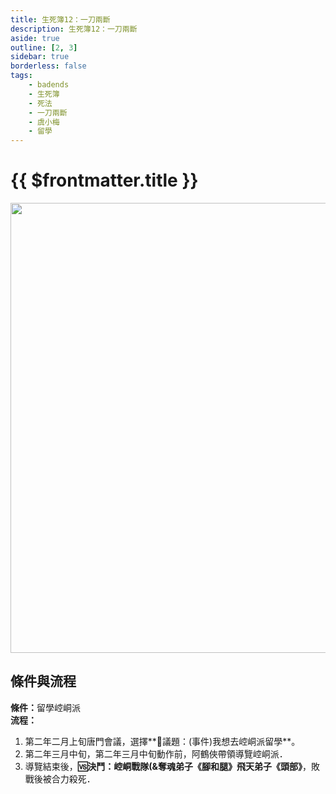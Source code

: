 ```yaml
---
title: 生死簿12：一刀兩斷
description: 生死簿12：一刀兩斷
aside: true
outline: [2, 3]
sidebar: true
borderless: false
tags:
    - badends
    - 生死簿
    - 死法
    - 一刀兩斷
    - 虞小梅
    - 留學
---
```


# {{ $frontmatter.title }}

<img width="720" src="/images/badends/badend12.png">

## 條件與流程

<b>條件：</b>留學崆峒派<br>
<b>流程：</b><br>
1. 第二年二月上旬唐門會議，選擇**📜議題：(事件)我想去崆峒派留學**。
2. 第二年三月中旬，第二年三月中旬動作前，<Girl3Icon>阿鶴俠</Girl3Icon>帶領導覽崆峒派．
3. 導覽結束後，**🆚決鬥：崆峒戰隊(&奪魂弟子《腳和腿》飛天弟子《頭部》**，敗戰後被合力殺死．
